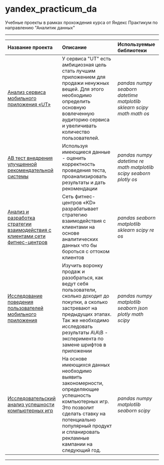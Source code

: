# yandex_practicum_da
Учебные проекты в рамках прохождения курса от Яндекс Практикум по направлению "Аналитик данных"
***

| **Название проекта** | **Описание** | **Используемые библиотеки** |
|:--------------------- |:---------------------------|:-------------------- |
|[Анализ сервиса мобильного приложения «UT»][1]| У сервиса "UT" есть амбициозная цель стать лучшим приложением для продажи ненужных вещей. Для этого необходимо определить основную вовлеченную аудиторию сервиса и увеличивать количество пользователей.| _pandas numpy seaborn datetime matplotlib sklearn scipy math math os_ |
|[AB тест внедрения улучшенной рекомендательной системы][2]| Используя имеющиеся данные - оценить корректность проведения теста, проанализировать результаты и дать рекомендации| _pandas numpy datetime re math matplotlib scipy seaborn plotly os_ |
|[Анализ и разработка стратегии взаимодействия с клиентами сети фитнес-центров][3]| Сеть фитнес-центров «KD» разрабатывает стратегию взаимодействия с клиентами на основе аналитических данных что бы бороться с оттоком клиентов| _pandas seaborn matplotlib sklearn scipy re os_ |
|[Исследование поведения пользователей мобильного приложения][4]|Изучить воронку продаж и разобраться, как ведут себя пользователи, сколько доходит до покупки, а сколько застревают на предыдущих этапах. Так же необходимо исследовать результаты А\А\B - эксперимента по замене шрифтов в приложении| _pandas numpy matplotlib seaborn json plotly math scipy_ |
|[Исследовательский анализ успешности компьютерных игр][5]| На основе имеющихся данных необходимо выявить закономерности, определяющие успешность компьютерных игр. Это позволит сделать ставку на потенциально популярный продукт и спланировать рекламные кампании на следующий год.| _pandas numpy matplotlib seaborn scipy_ |

***

[1]:https://github.com/51n1au5k1/yandex_practicum_da/blob/main/01%20%D0%A4%D0%B8%D0%BD%D0%B0%D0%BB%D1%8C%D0%BD%D1%8B%D0%B9%20%D0%BF%D1%80%D0%BE%D0%B5%D0%BA%D1%82%20%22%D0%90%D0%BD%D0%B0%D0%BB%D0%B8%D0%B7%20%D1%81%D0%B5%D1%80%D0%B2%D0%B8%D1%81%D0%B0%20%D0%BC%D0%BE%D0%B1%D0%B8%D0%BB%D1%8C%D0%BD%D0%BE%D0%B3%D0%BE%20%D0%BF%D1%80%D0%B8%D0%BB%D0%BE%D0%B6%D0%B5%D0%BD%D0%B8%D1%8F%20%C2%ABUT%C2%BB%22/unnecessary_things.ipynb
[2]:https://github.com/51n1au5k1/yandex_practicum_da/blob/main/02%20%D0%A4%D0%B8%D0%BD%D0%B0%D0%BB%D1%8C%D0%BD%D1%8B%D0%B9%20%D0%BF%D1%80%D0%BE%D0%B5%D0%BA%D1%82%20AB%20%D1%82%D0%B5%D1%81%D1%82%D0%B8%D1%80%D0%BE%D0%B2%D0%B0%D0%BD%D0%B8%D0%B5/220813_AB_test.ipynb
[3]:https://github.com/51n1au5k1/yandex_practicum_da/blob/main/03%20ML%20%D0%98%D1%81%D1%81%D0%BB%D0%B5%D0%B4%D0%BE%D0%B2%D0%B0%D0%BD%D0%B8%D0%B5%20%D0%B8%20%D0%B0%D0%BD%D0%B0%D0%BB%D0%B8%D0%B7%20%D0%BF%D0%BE%D0%B2%D0%B5%D0%B4%D0%B5%D0%BD%D0%B8%D1%8F%20%D0%BA%D0%BB%D0%B8%D0%B5%D0%BD%D1%82%D0%BE%D0%B2%20%D1%84%D0%B8%D1%82%D0%BD%D0%B5%D1%81-%D1%86%D0%B5%D0%BD%D1%82%D1%80%D0%BE%D0%B2/ML_KD.ipynb
[4]:https://github.com/51n1au5k1/yandex_practicum_da/blob/main/04%20%D0%98%D1%81%D1%81%D0%BB%D0%B5%D0%B4%D0%BE%D0%B2%D0%B0%D0%BD%D0%B8%D0%B5%20%D0%B8%20%D0%B0%D0%BD%D0%B0%D0%BB%D0%B8%D0%B7%20%D0%BF%D0%BE%D0%B2%D0%B5%D0%B4%D0%B5%D0%BD%D0%B8%D1%8F%20%D0%BF%D0%BE%D0%BB%D1%8C%D0%B7%D0%BE%D0%B2%D0%B0%D1%82%D0%B5%D0%BB%D0%B5%D0%B9%20%D0%BC%D0%BE%D0%B1%D0%B8%D0%BB%D1%8C%D0%BD%D0%BE%D0%B3%D0%BE%20%D0%BF%D1%80%D0%B8%D0%BB%D0%BE%D0%B6%D0%B5%D0%BD%D0%B8%D1%8F/AAB_mobile.ipynb
[5]:https://github.com/51n1au5k1/yandex_practicum_da/blob/main/05%20%D0%98%D0%BD%D1%82%D0%B5%D1%80%D0%BD%D0%B5%D1%82-%D0%BC%D0%B0%D0%B3%D0%B0%D0%B7%D0%B8%D0%BD%20%D0%B2%D0%B8%D0%B4%D0%B5%D0%BE%D0%B8%D0%B3%D1%80/videogames.ipynb